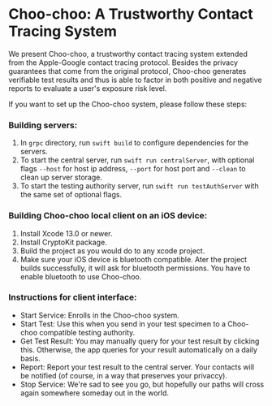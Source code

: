 # Choo-choo: A Trustworthy Contact Tracing System
We present Choo-choo, a trustworthy contact tracing system extended from the Apple-Google contact tracing protocol.
Besides the privacy guarantees that come from the original protocol, Choo-choo generates verifiable test results and thus is able to factor in both positive and negative reports to evaluate a user's exposure risk level.

If you want to set up the Choo-choo system, please follow these steps:

### Building servers:
1. In `grpc` directory, run `swift build` to configure dependencies for the servers.
2. To start the central server, run `swift run centralServer`, with optional flags `--host` for host ip address, `--port` for host port and `--clean` to clean up server storage.
3. To start the testing authority server, run `swift run testAuthServer` with the same set of optional flags.

### Building Choo-choo local client on an iOS device:
1. Install Xcode 13.0 or newer.
2. Install CryptoKit package.
3. Build the project as you would do to any xcode project.
4. Make sure your iOS device is bluetooth compatible. Ater the project builds successfully, it will ask for bluetooth permissions. You have to enable bluetooth to use Choo-choo.

### Instructions for client interface:
- Start Service: Enrolls in the Choo-choo system.
- Start Test: Use this when you send in your test specimen to a Choo-choo compatible testing authority.
- Get Test Result: You may manually query for your test result by clicking this. Otherwise, the app queries for your result automatically on a daily basis.
- Report: Report your test result to the central server. Your contacts will be notified (of course, in a way that preserves your privaccy).
- Stop Service: We're sad to see you go, but hopefully our paths will cross again somewhere someday out in the world.
